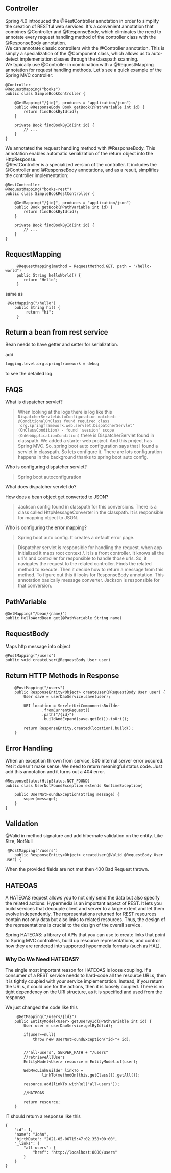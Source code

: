 ## Controller
Spring 4.0 introduced the @RestController annotation in order to simplify the creation of RESTful web services. It's a convenient annotation that combines @Controller and @ResponseBody, which eliminates the need to annotate every request handling method of the controller class with the @ResponseBody annotation.
<br>
We can annotate classic controllers with the @Controller annotation. This is simply a specialization of the @Component class, which allows us to auto-detect implementation classes through the classpath scanning.
<br>
We typically use @Controller in combination with a @RequestMapping annotation for request handling methods.
Let's see a quick example of the Spring MVC controller:

```
@Controller
@RequestMapping("books")
public class SimpleBookController {

    @GetMapping("/{id}", produces = "application/json")
    public @ResponseBody Book getBook(@PathVariable int id) {
        return findBookById(id);
    }

    private Book findBookById(int id) {
        // ...
    }
}
```
We annotated the request handling method with @ResponseBody. This annotation enables automatic serialization of the return object into the HttpResponse.
<br>
@RestController is a specialized version of the controller. It includes the @Controller and @ResponseBody annotations, and as a result, simplifies the controller implementation:

```
@RestController
@RequestMapping("books-rest")
public class SimpleBookRestController {
    
    @GetMapping("/{id}", produces = "application/json")
    public Book getBook(@PathVariable int id) {
        return findBookById(id);
    }

    private Book findBookById(int id) {
        // ...
    }
}
```

## RequestMapping
```
     @RequestMapping(method = RequestMethod.GET, path = "/hello-world")
     public String helloWorld() {
        return "Hello";
     }
```
same as
```
 @GetMapping("/hello")
    public String hi() {
         return "hi";
     }
```

## Return a bean from rest service
Bean needs to have getter and setter for serialization.

add 
```
logging.level.org.springframework = debug
```
to see the detailed log.

## FAQS
What is dispatcher servlet?
> When looking at the logs there is log like this
    ```
    DispatcherServletAutoConfiguration matched:
      - @ConditionalOnClass found required class 'org.springframework.web.servlet.DispatcherServlet' (OnClassCondition)
      - found 'session' scope (OnWebApplicationCondition)
    ```
    there is DispatcherServlet found in classpath. We added a starter web project. And this project has Spring MVC.
    So, spring boot auto configuration says that I found a servlet in classpath. So lets configure it.
    There are lots configuration happens in the background thanks to spring boot auto config.

Who is configuring dispatcher servlet?
> Spring boot autoconfiguration

What does dispatcher servlet do?

How does a bean object get converted to JSON?
> Jackson config found in classpath for this conversions.
There is a class called HttpMessageConverter in the classpath. It is responsible for mapping object to JSON.


Who is configuring the error mapping?
> Spring boot auto config. It creates a default error page.

> Dispatcher servlet is responsible for handling the request. when app initialized it maps root context /.
It is a front controller. It knows all the url's and controller for responsible to handle those urls.
So, it navigates the request to the related controller. Finds the related method to execute. Then it 
decide how to return a message from this method. To figure out this it looks for ResponseBody annotation.
This annotation basically message converter. Jackson is responsible for that conversion.

## PathVariable
```
@GetMapping("/bean/{name}")
public HelloWordBean get(@PathVariable String name) 
```

## RequestBody
Maps http message into object
```
@PostMapping("/users")
public void createUser(@RequestBody User user) 
```

## Return HTTP Methods in Response
```
    @PostMapping("/users")
    public ResponseEntity<Object> createUser(@RequestBody User user) {
        User save = userDaoService.save(user);

        URI location = ServletUriComponentsBuilder
                .fromCurrentRequest()
                .path("/{id}")
                .buildAndExpand(save.getId()).toUri();

        return ResponseEntity.created(location).build();
    }
```
## Error Handling
When an exception thrown from service, 500 internal server error occured. Yet
it doesn't make sense. We need to return meaningful status code.
Just add this annotation and it turns out a 404 error.
```
@ResponseStatus(HttpStatus.NOT_FOUND)
public class UserNotFoundException extends RuntimeException{

    public UserNotFoundException(String message) {
        super(message);
    }
}

```

## Validation
@Valid in method signature and add hibernate validation on the entity.
Like Size, NotNull
```
 @PostMapping("/users")
    public ResponseEntity<Object> createUser(@Valid @RequestBody User user) {
```
When the provided fields are not met then 400 Bad Request thrown.

## HATEOAS
A HATEOAS request allows you to not only send the data but also specify the related actions:
Hypermedia is an important aspect of REST. It lets you build services that decouple client and server to a large extent and let them evolve independently. The representations returned for REST resources contain not only data but also links to related resources. Thus, the design of the representations is crucial to the design of the overall service.

Spring HATEOAS: a library of APIs that you can use to create links that point to Spring MVC controllers, build up resource representations, and control how they are rendered into supported hypermedia formats (such as HAL).

### Why Do We Need HATEOAS?
The single most important reason for HATEOAS is loose coupling. If a consumer of a REST service needs to hard-code all the resource URLs, then it is tightly coupled with your service implementation. Instead, if you return the URLs, it could use for the actions, then it is loosely coupled. There is no tight dependency on the URI structure, as it is specified and used from the response.

We just changed the code like this
```
     @GetMapping("/users/{id}")
    public EntityModel<User> getUserById(@PathVariable int id) {
        User user = userDaoService.getById(id);

        if(user==null)
            throw new UserNotFoundException("id-"+ id);


        //"all-users", SERVER_PATH + "/users"
        //retrieveAllUsers
        EntityModel<User> resource = EntityModel.of(user);

        WebMvcLinkBuilder linkTo =
                linkTo(methodOn(this.getClass()).getAll());

        resource.add(linkTo.withRel("all-users"));

        //HATEOAS

        return resource;
    }
```

IT should return a response like this
```
{
    "id": 1,
    "name": "John",
    "birthDate": "2021-05-06T15:47:02.358+00:00",
    "_links": {
        "all-users": {
            "href": "http://localhost:8080/users"
        }
    }
}
```